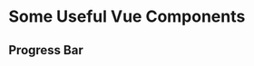 <script lang="ts" setup>
import ProgressBarShowcase from './ProgressBarShowcase.vue'
  
</script>
# Some Useful Vue Components

## Progress Bar
<ProgressBarShowcase />
